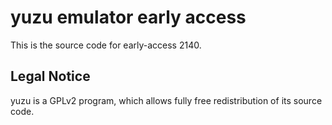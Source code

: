 yuzu emulator early access
=============

This is the source code for early-access 2140.

## Legal Notice

yuzu is a GPLv2 program, which allows fully free redistribution of its source code.